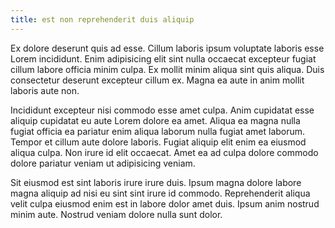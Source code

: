 ```yaml
---
title: est non reprehenderit duis aliquip
---
```


Ex dolore deserunt quis ad esse. Cillum laboris ipsum voluptate laboris esse Lorem incididunt. Enim adipisicing elit sint nulla occaecat excepteur fugiat cillum labore officia minim culpa. Ex mollit minim aliqua sint quis aliqua. Duis consectetur deserunt excepteur cillum ex. Magna ea aute in anim mollit laboris aute non.

Incididunt excepteur nisi commodo esse amet culpa. Anim cupidatat esse aliquip cupidatat eu aute Lorem dolore ea amet. Aliqua ea magna nulla fugiat officia ea pariatur enim aliqua laborum nulla fugiat amet laborum. Tempor et cillum aute dolore laboris. Fugiat aliquip elit enim ea eiusmod aliqua culpa. Non irure id elit occaecat. Amet ea ad culpa dolore commodo dolore pariatur veniam ut adipisicing veniam.

Sit eiusmod est sint laboris irure irure duis. Ipsum magna dolore labore magna aliquip ad nisi eu sint sint irure id commodo. Reprehenderit aliqua velit culpa eiusmod enim est in labore dolor amet duis. Ipsum anim nostrud minim aute. Nostrud veniam dolore nulla sunt dolor.